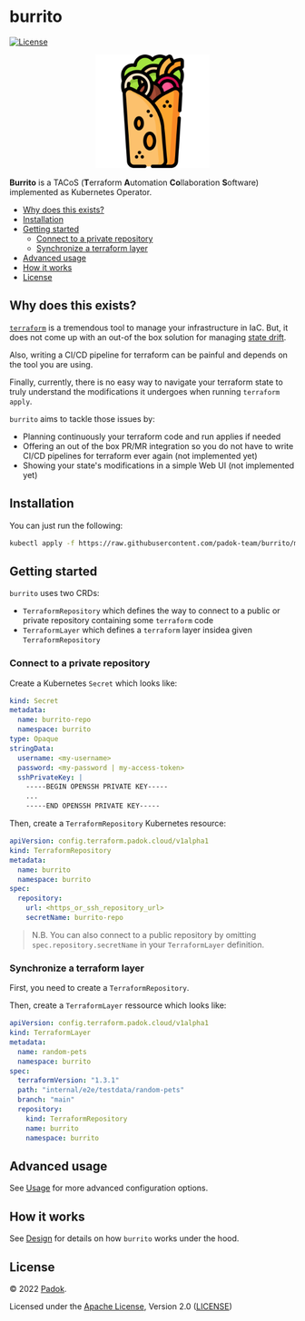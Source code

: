 # burrito <!-- omit in toc -->

[![License](https://img.shields.io/badge/License-Apache_2.0-blue.svg)](https://opensource.org/licenses/Apache-2.0)

<p align="center"><img src="./docs/assets/icon/burrito.png" width="200px" /></p>

**Burrito** is a TACoS (**T**erraform **A**utomation **Co**llaboration **S**oftware) implemented as Kubernetes Operator.

- [Why does this exists?](#why-does-this-exists)
- [Installation](#installation)
- [Getting started](#getting-started)
  - [Connect to a private repository](#connect-to-a-private-repository)
  - [Synchronize a terraform layer](#synchronize-a-terraform-layer)
- [Advanced usage](#advanced-usage)
- [How it works](#how-it-works)
- [License](#license)

## Why does this exists?

[`terraform`](https://www.terraform.io/) is a tremendous tool to manage your infrastructure in IaC.
But, it does not come up with an out-of the box solution for managing [state drift](https://developer.hashicorp.com/terraform/tutorials/state/resource-drift).

Also, writing a CI/CD pipeline for terraform can be painful and depends on the tool you are using.

Finally, currently, there is no easy way to navigate your terraform state to truly understand the modifications it undergoes when running `terraform apply`.

`burrito` aims to tackle those issues by:

- Planning continuously your terraform code and run applies if needed
- Offering an out of the box PR/MR integration so you do not have to write CI/CD pipelines for terraform ever again (not implemented yet)
- Showing your state's modifications in a simple Web UI (not implemented yet)

## Installation

You can just run the following:

```bash
kubectl apply -f https://raw.githubusercontent.com/padok-team/burrito/main/manifests/install.yaml
```

## Getting started

`burrito` uses two CRDs:
- `TerraformRepository` which defines the way to connect to a public or private repository containing some `terraform` code
- `TerraformLayer` which defines a `terraform` layer insidea given `TerraformRepository`

### Connect to a private repository

Create a Kubernetes `Secret` which looks like:

```yaml
kind: Secret
metadata:
  name: burrito-repo
  namespace: burrito
type: Opaque
stringData:
  username: <my-username>
  password: <my-password | my-access-token>
  sshPrivateKey: |
    -----BEGIN OPENSSH PRIVATE KEY-----
    ...
    -----END OPENSSH PRIVATE KEY-----
```

Then, create a `TerraformRepository` Kubernetes resource:

```yaml
apiVersion: config.terraform.padok.cloud/v1alpha1
kind: TerraformRepository
metadata:
  name: burrito
  namespace: burrito
spec:
  repository:
    url: <https_or_ssh_repository_url>
    secretName: burrito-repo
```

> N.B. You can also connect to a public repository by omitting `spec.repository.secretName` in your `TerraformLayer` definition.

### Synchronize a terraform layer

First, you need to create a `TerraformRepository`.

Then, create a `TerraformLayer` ressource which looks like:

```yaml
apiVersion: config.terraform.padok.cloud/v1alpha1
kind: TerraformLayer
metadata:
  name: random-pets
  namespace: burrito
spec:
  terraformVersion: "1.3.1"
  path: "internal/e2e/testdata/random-pets"
  branch: "main"
  repository:
    kind: TerraformRepository
    name: burrito
    namespace: burrito
```

## Advanced usage

See [Usage](docs/contents/usage/README.md) for more advanced configuration options.

## How it works

See [Design](docs/contents/design/README.md) for details on how `burrito` works under the hood.

## License

© 2022 [Padok](https://www.padok.fr/).

Licensed under the [Apache License](https://www.apache.org/licenses/LICENSE-2.0), Version 2.0 ([LICENSE](./LICENSE))
